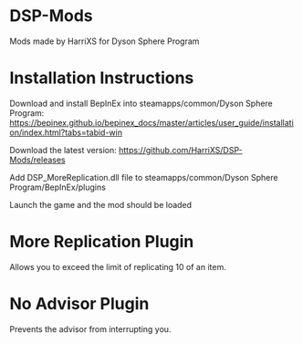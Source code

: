 # DSP-Mods
Mods made by HarriXS for Dyson Sphere Program

# Installation Instructions
Download and install BepInEx into steamapps/common/Dyson Sphere Program: https://bepinex.github.io/bepinex_docs/master/articles/user_guide/installation/index.html?tabs=tabid-win

Download the latest version: https://github.com/HarriXS/DSP-Mods/releases

Add DSP_MoreReplication.dll file to steamapps/common/Dyson Sphere Program/BepInEx/plugins

Launch the game and the mod should be loaded

# More Replication Plugin
Allows you to exceed the limit of replicating 10 of an item.

# No Advisor Plugin
Prevents the advisor from interrupting you.
